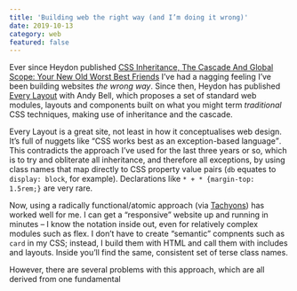 ```yaml
---
title: 'Building web the right way (and I’m doing it wrong)'
date: 2019-10-13
category: web
featured: false
---
```


Ever since Heydon published [CSS Inheritance, The Cascade And Global Scope: Your New Old Worst Best Friends](https://www.smashingmagazine.com/2016/11/css-inheritance-cascade-global-scope-new-old-worst-best-friends/) I’ve had a nagging feeling I’ve been building websites _the wrong way_. Since then, Heydon has published [Every Layout](https://every-layout.dev/) with Andy Bell, which proposes a set of standard web modules, layouts and components built on what you might term _traditional_ CSS techniques, making use of inheritance and the cascade.

Every Layout is a great site, not least in how it conceptualises web design. It’s full of nuggets like <q>CSS works best as an exception-based language</q>. This contradicts the approach I’ve used for the last three years or so, which is to try and obliterate all inheritance, and therefore all exceptions, by using class names that map directly to CSS property value pairs (`db` equates to `display: block`, for example). Declarations like `* + * {margin-top: 1.5rem;}` are very rare.

Now, using a radically functional/atomic approach (via [Tachyons](https://tachyons.io)) has worked well for me. I can get a “responsive” website up and running in minutes – I know the notation inside out, even for relatively complex modules such as flex. I don’t have to create “semantic” compnents such as `card` in my CSS; instead, I build them with HTML and call them with includes and layouts. Inside you’ll find the same, consistent set of terse class names.

However, there are several problems with this approach, which are all derived from one fundamental
